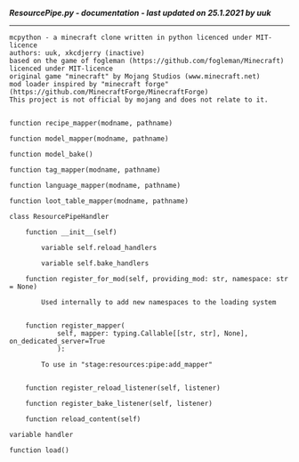 ***ResourcePipe.py - documentation - last updated on 25.1.2021 by uuk***
___

    mcpython - a minecraft clone written in python licenced under MIT-licence
    authors: uuk, xkcdjerry (inactive)
    based on the game of fogleman (https://github.com/fogleman/Minecraft) licenced under MIT-licence
    original game "minecraft" by Mojang Studios (www.minecraft.net)
    mod loader inspired by "minecraft forge" (https://github.com/MinecraftForge/MinecraftForge)
    This project is not official by mojang and does not relate to it.


    function recipe_mapper(modname, pathname)

    function model_mapper(modname, pathname)

    function model_bake()

    function tag_mapper(modname, pathname)

    function language_mapper(modname, pathname)

    function loot_table_mapper(modname, pathname)

    class ResourcePipeHandler

        function __init__(self)

            variable self.reload_handlers

            variable self.bake_handlers

        function register_for_mod(self, providing_mod: str, namespace: str = None)
            
            Used internally to add new namespaces to the loading system


        function register_mapper(
                self, mapper: typing.Callable[[str, str], None], on_dedicated_server=True
                ):
            
            To use in "stage:resources:pipe:add_mapper"


        function register_reload_listener(self, listener)

        function register_bake_listener(self, listener)

        function reload_content(self)

    variable handler

    function load()